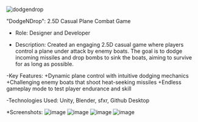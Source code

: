 
![dodgendrop](https://github.com/user-attachments/assets/c211a93c-9ec8-4400-aa00-475283c43d99)


"DodgeNDrop": 2.5D Casual Plane Combat Game

- Role: Designer and Developer

- Description: Created an engaging 2.5D casual game where players control a plane under attack by enemy boats.
 The goal is to dodge incoming missiles and drop bombs to sink the boats, aiming to survive for as long as possible.

-Key Features:
+Dynamic plane control with intuitive dodging mechanics
+Challenging enemy boats that shoot heat-seeking missiles
+Endless gameplay mode to test player endurance and skill

-Technologies Used: Unity, Blender, sfxr, Github Desktop

*Screenshots:
![image](https://github.com/user-attachments/assets/089b5cf0-7aa6-4a95-869b-40dd1ef5d2dd)
![image](https://github.com/user-attachments/assets/7c0a3829-28cf-428f-b0f0-b0aa2d343673)
![image](https://github.com/user-attachments/assets/4416d69a-011d-468a-8415-d2c3482acb21)
![image](https://github.com/user-attachments/assets/3862d1c0-68ee-4939-8095-d6b9a596c35e)

